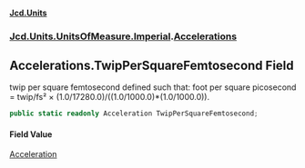 #### [Jcd.Units](index.md 'index')

### [Jcd.Units.UnitsOfMeasure.Imperial](Jcd.Units.UnitsOfMeasure.Imperial.md 'Jcd.Units.UnitsOfMeasure.Imperial').[Accelerations](Accelerations.md 'Jcd.Units.UnitsOfMeasure.Imperial.Accelerations')

## Accelerations.TwipPerSquareFemtosecond Field

twip per square femtosecond defined such that: foot per square picosecond = twip/fs² ×
(1.0/17280.0)/((1.0/1000.0)*(1.0/1000.0)).

```csharp
public static readonly Acceleration TwipPerSquareFemtosecond;
```

#### Field Value

[Acceleration](Acceleration.md 'Jcd.Units.UnitTypes.Acceleration')